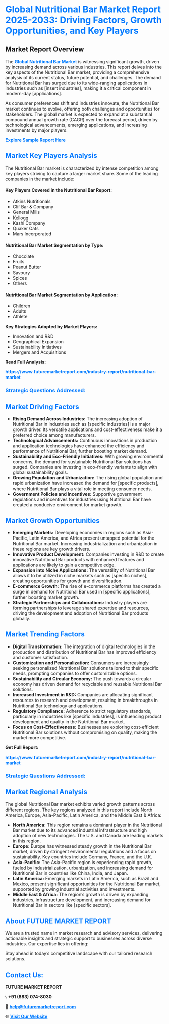 <h1 style="color: #007BFF;">Global Nutritional Bar Market Report 2025-2033: Driving Factors, Growth Opportunities, and Key Players</h1>

<section id="overview">
<h2>Market Report Overview</h2>
<p>The <a href="https://www.futuremarketreport.com/industry-report/nutritional-bar-market" style="color: #007BFF; text-decoration: none;"><strong>Global Nutritional Bar Market</strong></a> is witnessing significant growth, driven by increasing demand across various industries. This report delves into the key aspects of the Nutritional Bar market, providing a comprehensive analysis of its current status, future potential, and challenges. The demand for Nutritional Bar has surged due to its wide-ranging applications in industries such as [insert industries], making it a critical component in modern-day [applications].</p>
<p>As consumer preferences shift and industries innovate, the Nutritional Bar market continues to evolve, offering both challenges and opportunities for stakeholders. The global market is expected to expand at a substantial compound annual growth rate (CAGR) over the forecast period, driven by technological advancements, emerging applications, and increasing investments by major players.</p>
</section>

<section id="overview">
<p><a href="https://www.futuremarketreport.com/request-sample/reportId=63734" style="color: #007BFF; text-decoration: none;"><strong>Explore Sample Report Here</strong></a></p>
</section>

<section id="key-players">
<h2 style="color: #007BFF;">Market Key Players Analysis</h2>
<p>The Nutritional Bar market is characterized by intense competition among key players striving to capture a larger market share. Some of the leading companies in the market include:</p>
<h4>Key Players Covered in the Nutritional Bar Report:</h4>
<ul><li>Atkins Nutritionals</li><li>Clif Bar &amp; Company</li><li>General Mills</li><li>Kellogg</li><li>Kashi Company</li><li>Quaker Oats</li><li>Mars Incorporated</li></ul>
<h4>Nutritional Bar Market Segmentation by Type:</h4>
<ul><li>Chocolate</li><li>Fruits</li><li>Peanut Butter</li><li>Savoury</li><li>Spices</li><li>Others</li></ul>

<h4>Nutritional Bar Market Segmentation by Application:</h4>
<ul><li>Children</li><li>Adults</li><li>Athlete</li></ul>
<p><strong>Key Strategies Adopted by Market Players:</strong></p>
<ul>
<li>Innovation and R&D</li>
<li>Geographical Expansion</li>
<li>Sustainability Initiatives</li>
<li>Mergers and Acquisitions</li>
</ul>
</section>

<section>
<p><strong>Read Full Analysis: </strong></p><a href="https://www.futuremarketreport.com/industry-report/nutritional-bar-market" style="color: #007BFF; text-decoration: none;"><strong>https://www.futuremarketreport.com/industry-report/nutritional-bar-market</strong></a>
<h3 style="color: #007BFF;">Strategic Questions Addressed:</h3>
</section>

<section id="driving-factors">
<h2 style="color: #007BFF;">Market Driving Factors</h2>
<ul>
<li><strong>Rising Demand Across Industries:</strong> The increasing adoption of Nutritional Bar in industries such as [specific industries] is a major growth driver. Its versatile applications and cost-effectiveness make it a preferred choice among manufacturers.</li>
<li><strong>Technological Advancements:</strong> Continuous innovations in production and application technologies have enhanced the efficiency and performance of Nutritional Bar, further boosting market demand.</li>
<li><strong>Sustainability and Eco-Friendly Initiatives:</strong> With growing environmental concerns, the demand for sustainable Nutritional Bar solutions has surged. Companies are investing in eco-friendly variants to align with global sustainability goals.</li>
<li><strong>Growing Population and Urbanization:</strong> The rising global population and rapid urbanization have increased the demand for [specific products], where Nutritional Bar plays a vital role in meeting consumer needs.</li>
<li><strong>Government Policies and Incentives:</strong> Supportive government regulations and incentives for industries using Nutritional Bar have created a conducive environment for market growth.</li>
</ul>
</section>

<section id="growth-opportunities">
<h2 style="color: #007BFF;">Market Growth Opportunities</h2>
<ul>
<li><strong>Emerging Markets:</strong> Developing economies in regions such as Asia-Pacific, Latin America, and Africa present untapped potential for the Nutritional Bar market. Increasing industrialization and urbanization in these regions are key growth drivers.</li>
<li><strong>Innovative Product Development:</strong> Companies investing in R&D to create innovative Nutritional Bar products with enhanced features and applications are likely to gain a competitive edge.</li>
<li><strong>Expansion into Niche Applications:</strong> The versatility of Nutritional Bar allows it to be utilized in niche markets such as [specific niches], creating opportunities for growth and diversification.</li>
<li><strong>E-commerce Growth:</strong> The rise of e-commerce platforms has created a surge in demand for Nutritional Bar used in [specific applications], further boosting market growth.</li>
<li><strong>Strategic Partnerships and Collaborations:</strong> Industry players are forming partnerships to leverage shared expertise and resources, driving the development and adoption of Nutritional Bar products globally.</li>
</ul>
</section>

<section id="trending-factors">
<h2 style="color: #007BFF;">Market Trending Factors</h2>
<ul>
<li><strong>Digital Transformation:</strong> The integration of digital technologies in the production and distribution of Nutritional Bar has improved efficiency and customer satisfaction.</li>
<li><strong>Customization and Personalization:</strong> Consumers are increasingly seeking personalized Nutritional Bar solutions tailored to their specific needs, prompting companies to offer customizable options.</li>
<li><strong>Sustainability and Circular Economy:</strong> The push towards a circular economy has driven demand for recyclable and reusable Nutritional Bar solutions.</li>
<li><strong>Increased Investment in R&D:</strong> Companies are allocating significant resources to research and development, resulting in breakthroughs in Nutritional Bar technology and applications.</li>
<li><strong>Regulatory Compliance:</strong> Adherence to strict regulatory standards, particularly in industries like [specific industries], is influencing product development and quality in the Nutritional Bar market.</li>
<li><strong>Focus on Cost-Effectiveness:</strong> Businesses are exploring cost-efficient Nutritional Bar solutions without compromising on quality, making the market more competitive.</li>
</ul>
</section>

<section>
<p><strong>Get Full Report: </strong></p><a href="https://www.futuremarketreport.com/industry-report/nutritional-bar-market" style="color: #007BFF; text-decoration: none;"><strong>https://www.futuremarketreport.com/industry-report/nutritional-bar-market</strong></a>
<h3 style="color: #007BFF;">Strategic Questions Addressed:</h3>
</section>


<section id="regional-analysis">
<h2 style="color: #007BFF;">Market Regional Analysis</h2>
<p>The global Nutritional Bar market exhibits varied growth patterns across different regions. The key regions analyzed in this report include North America, Europe, Asia-Pacific, Latin America, and the Middle East & Africa:</p>
<ul>
<li><strong>North America:</strong> This region remains a dominant player in the Nutritional Bar market due to its advanced industrial infrastructure and high adoption of new technologies. The U.S. and Canada are leading markets in this region.</li>
<li><strong>Europe:</strong> Europe has witnessed steady growth in the Nutritional Bar market, driven by stringent environmental regulations and a focus on sustainability. Key countries include Germany, France, and the U.K.</li>
<li><strong>Asia-Pacific:</strong> The Asia-Pacific region is experiencing rapid growth, fueled by industrialization, urbanization, and increasing demand for Nutritional Bar in countries like China, India, and Japan.</li>
<li><strong>Latin America:</strong> Emerging markets in Latin America, such as Brazil and Mexico, present significant opportunities for the Nutritional Bar market, supported by growing industrial activities and investments.</li>
<li><strong>Middle East & Africa:</strong> The region’s growth is driven by expanding industries, infrastructure development, and increasing demand for Nutritional Bar in sectors like [specific sectors].</li>
</ul>
</section>

<footer>
<h2 style="color: #007BFF;">About FUTURE MARKET REPORT</h2>
<p>We are a trusted name in market research and advisory services, delivering actionable insights and strategic support to businesses across diverse industries. Our expertise lies in offering:</p>

<p>Stay ahead in today’s competitive landscape with our tailored research solutions.</p>

<h2 style="color: #007BFF;">Contact Us:</h2>
<p><strong>FUTURE MARKET REPORT</strong></p>
<p>📞 <strong>+91 (883) 074-8030</strong></p>
<p>📧 <strong><a href="mailto:help@futuremarketreport.com" style="color: #007BFF;">help@futuremarketreport.com</a></strong></p>
<p>🌐 <strong><a href="https://www.futuremarketreport.com/" style="color: #007BFF;">Visit Our Website</a></strong></p>
</footer>